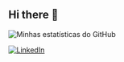 ## Hi there 👋

![Minhas estatísticas do GitHub](https://github-readme-stats.vercel.app/api?username=jefinatto&show_icons=true&theme=radical)

[![LinkedIn](https://img.shields.io/badge/LinkedIn-0077B5?style=for-the-badge&logo=linkedin&logoColor=white)](https://www.linkedin.com/in/jerusa-finatto-02021852/)
